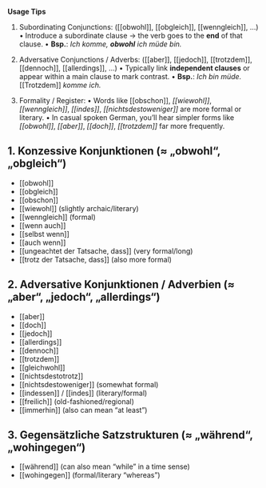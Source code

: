 **Usage Tips**
1. Subordinating Conjunctions: ([[obwohl]], [[obgleich]], [[wenngleich]], …)
	• Introduce a subordinate clause → the verb goes to the **end** of that clause.
	• **Bsp.**: _Ich komme,_ **_obwohl_** _ich müde bin._

2. Adversative Conjunctions / Adverbs: ([[aber]], [[jedoch]], [[trotzdem]], [[dennoch]], [[allerdings]], …)
	• Typically link **independent clauses** or appear within a main clause to mark contrast.
	• **Bsp.**: _Ich bin müde._ [[Trotzdem]] _komme ich._

1. Formality / Register:
	• Words like [[obschon]], _[[wiewohl]]_, _[[wenngleich]]_, _[[indes]]_, _[[nichtsdestoweniger]]_ are more formal or literary.
	• In casual spoken German, you’ll hear simpler forms like _[[obwohl]]_, _[[aber]]_, _[[doch]]_, _[[trotzdem]]_ far more frequently.

## 1. Konzessive Konjunktionen (≈ „obwohl“, „obgleich“)

- [[obwohl]]
- [[obgleich]]
- [[obschon]]
- [[wiewohl]] (slightly archaic/literary)
- [[wenngleich]] (formal)
- [[wenn auch]]
- [[selbst wenn]]
- [[auch wenn]]
- [[ungeachtet der Tatsache, dass]] (very formal/long)
- [[trotz der Tatsache, dass]] (also more formal)


## 2. Adversative Konjunktionen / Adverbien (≈ „aber“, „jedoch“, „allerdings“)

- [[aber]]
- [[doch]]
- [[jedoch]]
- [[allerdings]]
- [[dennoch]]
- [[trotzdem]]
- [[gleichwohl]]
- [[nichtsdestotrotz]]
- [[nichtsdestoweniger]] (somewhat formal)
- [[indessen]] / [[indes]] (literary/formal)
- [[freilich]] (old-fashioned/regional)
- [[immerhin]] (also can mean “at least”)


## 3. Gegensätzliche Satzstrukturen (≈ „während“, „wohingegen“)

- [[während]] (can also mean “while” in a time sense)
- [[wohingegen]] (formal/literary “whereas”)